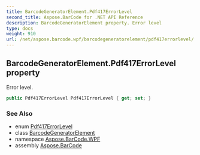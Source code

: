 ```yaml
---
title: BarcodeGeneratorElement.Pdf417ErrorLevel
second_title: Aspose.BarCode for .NET API Reference
description: BarcodeGeneratorElement property. Error level
type: docs
weight: 910
url: /net/aspose.barcode.wpf/barcodegeneratorelement/pdf417errorlevel/
---
```

## BarcodeGeneratorElement.Pdf417ErrorLevel property

Error level.

```csharp
public Pdf417ErrorLevel Pdf417ErrorLevel { get; set; }
```

### See Also

* enum [Pdf417ErrorLevel](../../../aspose.barcode.generation/pdf417errorlevel/)
* class [BarcodeGeneratorElement](../)
* namespace [Aspose.BarCode.WPF](../../barcodegeneratorelement/)
* assembly [Aspose.BarCode](../../../)


